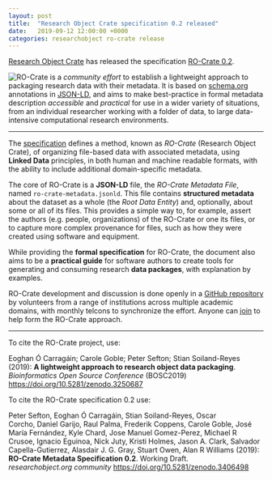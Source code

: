 ```yaml
---
layout: post
title:  "Research Object Crate specification 0.2 released"
date:   2019-09-12 12:00:00 +0000
categories: researchobject ro-crate release
---
```


[Research Object Crate](https://w3id.org/ro/crate) has released the specification [RO-Crate 0.2](https://w3id.org/ro/crate/0.2).

<img src="https://researchobject.github.io/ro-crate/assets/img/ro-crate.svg" style="max-width: 50%; float: left" /> 

RO-Crate is a _community effort_ to establish a lightweight approach to packaging research data with their metadata. It is based on [schema.org](https://schema.org/) annotations in [JSON-LD](https://json-ld.org/), and aims to make best-practice in formal metadata description _accessible_ and _practical_ for use in a wider variety of situations, from an individual researcher working with a folder of data, to large data-intensive computational research environments.

---

The [specification](https://w3id.org/ro/crate/0.2) defines a method, known as _RO-Crate_ (Research Object Crate), of organizing file-based data with associated metadata, using **Linked Data** principles, in both human and machine readable formats, with the ability to include additional domain-specific metadata.

The core of RO-Crate is a **JSON-LD** file, the _RO-Crate Metadata File_, named `ro-crate-metadata.jsonld`. This file contains **structured metadata** about the dataset as a whole (the _Root Data Entity_) and, optionally, about some or all of its files. This provides a simple way to, for example, assert the authors (e.g. people, organizations) of the RO-Crate or one its files, or to capture more complex provenance for files, such as how they were created using software and equipment.

While providing the **formal specification** for RO-Crate, the document also aims to be a **practical guide** for software authors to create tools for generating and consuming research **data packages**, with explanation by examples.

RO-Crate development and discussion is done openly in a [GitHub repository](https://github.com/researchobject/ro-crate) by volunteers from a range of institutions across multiple academic domains, with monthly telcons to synchronize the effort. Anyone can [join](https://github.com/ResearchObject/ro-crate/issues/1) to help form the RO-Crate approach.

---

To cite the RO-Crate project, use:

Eoghan Ó Carragáin; Carole Goble; Peter Sefton; Stian Soiland-Reyes (2019): **A lightweight approach to research object data packaging**. _Bioinformatics Open Source Conference_ (BOSC2019) <https://doi.org/10.5281/zenodo.3250687>

To cite the RO-Crate specification 0.2 use:

Peter Sefton, Eoghan Ó Carragáin, Stian Soiland-Reyes, Oscar Corcho, Daniel Garijo, Raul Palma, Frederik Coppens, Carole Goble, José María Fernández, Kyle Chard, Jose Manuel Gomez-Perez, Michael R Crusoe, Ignacio Eguinoa, Nick Juty, Kristi Holmes, Jason A. Clark, Salvador Capella-Gutierrez, Alasdair J. G. Gray, Stuart Owen, Alan R Williams (2019):
**RO-Crate Metadata Specification 0.2**.
Working Draft. _researchobject.org community_
<https://doi.org/10.5281/zenodo.3406498>



